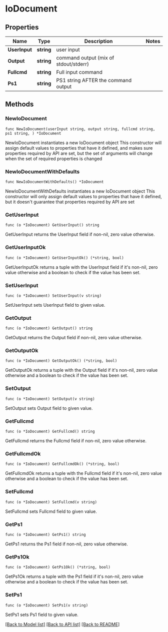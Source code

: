 # IoDocument

## Properties

Name | Type | Description | Notes
------------ | ------------- | ------------- | -------------
**UserInput** | **string** | user input | 
**Output** | **string** | command output (mix of stdout/stderr) | 
**Fullcmd** | **string** | Full input command | 
**Ps1** | **string** | PS1 string AFTER the command output | 

## Methods

### NewIoDocument

`func NewIoDocument(userInput string, output string, fullcmd string, ps1 string, ) *IoDocument`

NewIoDocument instantiates a new IoDocument object
This constructor will assign default values to properties that have it defined,
and makes sure properties required by API are set, but the set of arguments
will change when the set of required properties is changed

### NewIoDocumentWithDefaults

`func NewIoDocumentWithDefaults() *IoDocument`

NewIoDocumentWithDefaults instantiates a new IoDocument object
This constructor will only assign default values to properties that have it defined,
but it doesn't guarantee that properties required by API are set

### GetUserInput

`func (o *IoDocument) GetUserInput() string`

GetUserInput returns the UserInput field if non-nil, zero value otherwise.

### GetUserInputOk

`func (o *IoDocument) GetUserInputOk() (*string, bool)`

GetUserInputOk returns a tuple with the UserInput field if it's non-nil, zero value otherwise
and a boolean to check if the value has been set.

### SetUserInput

`func (o *IoDocument) SetUserInput(v string)`

SetUserInput sets UserInput field to given value.


### GetOutput

`func (o *IoDocument) GetOutput() string`

GetOutput returns the Output field if non-nil, zero value otherwise.

### GetOutputOk

`func (o *IoDocument) GetOutputOk() (*string, bool)`

GetOutputOk returns a tuple with the Output field if it's non-nil, zero value otherwise
and a boolean to check if the value has been set.

### SetOutput

`func (o *IoDocument) SetOutput(v string)`

SetOutput sets Output field to given value.


### GetFullcmd

`func (o *IoDocument) GetFullcmd() string`

GetFullcmd returns the Fullcmd field if non-nil, zero value otherwise.

### GetFullcmdOk

`func (o *IoDocument) GetFullcmdOk() (*string, bool)`

GetFullcmdOk returns a tuple with the Fullcmd field if it's non-nil, zero value otherwise
and a boolean to check if the value has been set.

### SetFullcmd

`func (o *IoDocument) SetFullcmd(v string)`

SetFullcmd sets Fullcmd field to given value.


### GetPs1

`func (o *IoDocument) GetPs1() string`

GetPs1 returns the Ps1 field if non-nil, zero value otherwise.

### GetPs1Ok

`func (o *IoDocument) GetPs1Ok() (*string, bool)`

GetPs1Ok returns a tuple with the Ps1 field if it's non-nil, zero value otherwise
and a boolean to check if the value has been set.

### SetPs1

`func (o *IoDocument) SetPs1(v string)`

SetPs1 sets Ps1 field to given value.



[[Back to Model list]](../README.md#documentation-for-models) [[Back to API list]](../README.md#documentation-for-api-endpoints) [[Back to README]](../README.md)



